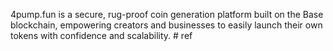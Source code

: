 4pump.fun is a secure, rug-proof coin generation platform built on the Base blockchain, empowering creators and businesses to easily launch their own tokens with confidence and scalability. # ref
